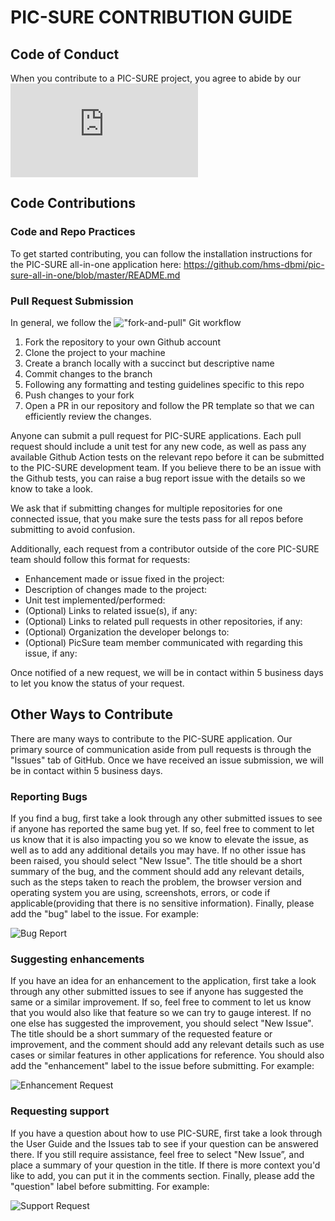 # PIC-SURE CONTRIBUTION GUIDE

## Code of Conduct

When you contribute to a PIC-SURE project, you agree to abide by our ![Code of Conduct](https://github.com/hms-dbmi/pic-sure-hpds/blob/master/CODE_OF_CONDUCT.md)

## Code Contributions 

### Code and Repo Practices

To get started contributing, you can follow the installation instructions for the PIC-SURE all-in-one application here:
https://github.com/hms-dbmi/pic-sure-all-in-one/blob/master/README.md 

### Pull Request Submission

In general, we follow the !["fork-and-pull" Git workflow](https://github.com/susam/gitpr)
1. Fork the repository to your own Github account
2. Clone the project to your machine
3. Create a branch locally with a succinct but descriptive name
4. Commit changes to the branch
5. Following any formatting and testing guidelines specific to this repo
6. Push changes to your fork
7. Open a PR in our repository and follow the PR template so that we can efficiently review the changes.

Anyone can submit a pull request for PIC-SURE applications. Each pull request should include a unit test for any new code, as well as pass any available Github Action tests on the relevant repo before it can be submitted to the PIC-SURE development team. If you believe there to be an issue with the Github tests, you can raise a bug report issue with the details so we know to take a look.

We ask that if submitting changes for multiple repositories for one connected issue, that you make sure the tests pass for all repos before submitting to avoid confusion.

Additionally, each request from a contributor outside of the core PIC-SURE team should follow this format for requests:


- Enhancement made or issue fixed in the project: 
- Description of changes made to the project: 
- Unit test implemented/performed: 
- (Optional) Links to related issue(s), if any:
- (Optional) Links to related pull requests in other repositories, if any: 
- (Optional) Organization the developer belongs to: 
- (Optional) PicSure team member communicated with regarding this issue, if any:  


Once notified of a new request, we will be in contact within 5 business days to let you know the status of your request.


## Other Ways to Contribute

There are many ways to contribute to the PIC-SURE application. Our primary source of communication aside from pull requests is through the "Issues" tab of GitHub. Once we have received an issue submission, we will be in contact within 5 business days. 

### Reporting Bugs

If you find a bug, first take a look through any other submitted issues to see if anyone has reported the same bug yet. If so, feel free to comment to let us know that it is also impacting you so we know to elevate the issue, as well as to add any additional details you may have. 
If no other issue has been raised, you should select "New Issue". The title should be a short summary of the bug, and the comment should add any relevant details, such as the steps taken to reach the problem, the browser version and operating system you are using, screenshots, errors, or code if applicable(providing that there is no sensitive information). Finally, please add the "bug" label to the issue. For example: 

![Bug Report](https://user-images.githubusercontent.com/22797913/217878475-8fe097e4-0b43-4667-b7c5-240ec23e6e91.png)


### Suggesting enhancements

If you have an idea for an enhancement to the application, first take a look through any other submitted issues to see if anyone has suggested the same or a similar improvement. If so, feel free to comment to let us know that you would also like that feature so we can try to gauge interest.
If no one else has suggested the improvement, you should select "New Issue". The title should be a short summary of the requested feature or improvement, and the comment should add any relevant details such as use cases or similar features in other applications for reference. You should also add the "enhancement" label to the issue before submitting.
For example:


![Enhancement Request](https://user-images.githubusercontent.com/22797913/217880212-d7483fb9-34d6-492b-bd42-cdee9d8c39cd.png)


### Requesting support

If you have a question about how to use PIC-SURE, first take a look through the User Guide and the Issues tab to see if your question can be answered there. If you still require assistance, feel free to select "New Issue”, and place a summary of your question in the title. If there is more context you'd like to add, you can put it in the comments section. Finally, please add the "question" label before submitting.
For example:

![Support Request](https://user-images.githubusercontent.com/22797913/217880722-e7095107-1514-4202-8fe5-36e8179bca1b.png)

